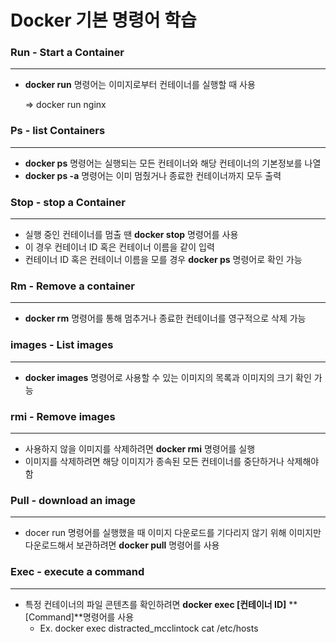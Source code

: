 # Docker 기본 명령어 학습

### Run - Start a Container

---

- **docker run** 명령어는 이미지로부터 컨테이너를 실행할 때 사용
    
    ⇒ docker run nginx 
    

### Ps - list Containers

---

- **docker ps** 명령어는 실행되는 모든 컨테이너와 해당 컨테이너의 기본정보를 나열
- **docker ps -a** 명령어는 이미 멈췄거나 종료한 컨테이너까지 모두 출력

### Stop - stop a Container

---

- 실행 중인 컨테이너를 멈출 땐 **docker stop** 명령어를 사용
- 이 경우 컨테이너 ID 혹은 컨테이너 이름을 같이 입력
- 컨테이너 ID 혹은 컨테이너 이름을 모를 경우 **docker ps** 명령어로 확인 가능

### Rm - Remove a container

---

- **docker rm** 명령어를 통해 멈추거나 종료한 컨테이너를 영구적으로 삭제 가능

### images - List images

---

- **docker images** 명령어로 사용할 수 있는 이미지의 목록과 이미지의 크기 확인 가능

### rmi - Remove images

---

- 사용하지 않을 이미지를 삭제하려면 **docker rmi** 명령어를 실행
- 이미지를 삭제하려면 해당 이미지가 종속된 모든 컨테이너를 중단하거나 삭제해야함

### Pull - download an image

---

- docer run 명령어를 실행했을 때 이미지 다운로드를 기다리지 않기 위해 이미지만 다운로드해서 보관하려면 **docker pull** 명령어를 사용

### Exec - execute a command

---

- 특정 컨테이너의 파일 콘텐츠를 확인하려면 **docker exec [컨테이너 ID]** **[Command]**명령어를 사용
    - Ex. docker exec distracted_mcclintock cat /etc/hosts